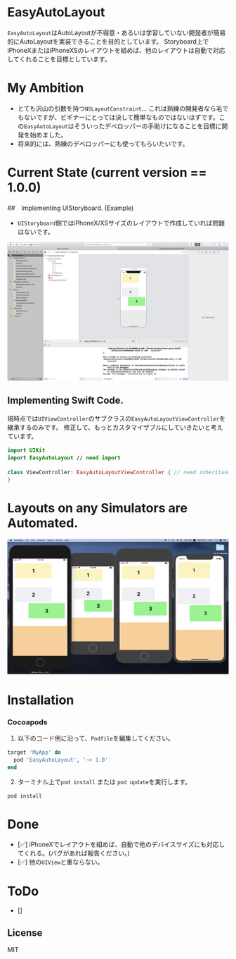# EasyAutoLayout
`EasyAutoLayout`はAutoLayoutが不得意・あるいは学習していない開発者が簡易的にAutoLayoutを実装できることを目的としています。
Storyboard上でiPhoneXまたはiPhoneXSのレイアウトを組めば、他のレイアウトは自動で対応してくれることを目標としています。

# My Ambition
- とても沢山の引数を持つ`NSLayoutConstraint`... これは熟練の開発者なら毛でもないですが、ビギナーにとっては決して簡単なものではないはずです。この`EasyAutoLayout`はそういったデベロッパーの手助けになることを目標に開発を始めました。
- 将来的には、熟練のデベロッパーにも使ってもらいたいです。

# Current State (current version == 1.0.0)

##　Implementing UIStoryboard. (Example)

- `UIStoryboard`側ではiPhoneX/XSサイズのレイアウトで作成していれば問題はないです。

![picture2](Assets/picture2.png)

## Implementing Swift Code.

現時点では`UIViewController`のサブクラスの`EasyAutoLayoutViewController`を継承するのみです。
修正して、もっとカスタマイザブルにしていきたいと考えています。

```Example.swift
import UIKit
import EasyAutoLayout // need import

class ViewController: EasyAutoLayoutViewController { // need inheritance
}
```

# Layouts on any Simulators are Automated.

![picture](Assets/picture1.png)

# Installation

### Cocoapods

1. 以下のコード例に沿って、`Podfile`を編集してください。

```ruby
target 'MyApp' do
  pod 'EasyAutoLayout', '~> 1.0'
end
```

2. ターミナル上で`pod install` または `pod update`を実行します。

```bash
pod install
```


# Done
- [✅] iPhoneXでレイアウトを組めば、自動で他のデバイスサイズにも対応してくれる。(バグがあれば報告ください。)
- [✅] 他の`UIView`と重ならない。

# ToDo
- [] 

## License
MIT